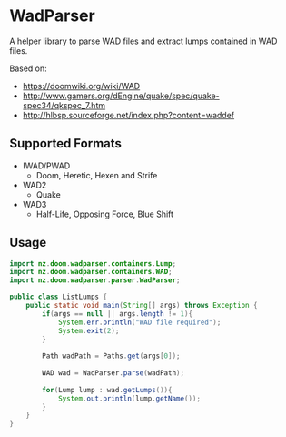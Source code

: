 # WadParser
A helper library to parse WAD files and extract lumps contained in WAD files.

Based on:
* https://doomwiki.org/wiki/WAD
* http://www.gamers.org/dEngine/quake/spec/quake-spec34/qkspec_7.htm
* http://hlbsp.sourceforge.net/index.php?content=waddef

## Supported Formats
* IWAD/PWAD
  * Doom, Heretic, Hexen and Strife
* WAD2
  * Quake
* WAD3
  * Half-Life, Opposing Force, Blue Shift
## Usage
```java
import nz.doom.wadparser.containers.Lump;
import nz.doom.wadparser.containers.WAD;
import nz.doom.wadparser.parser.WadParser;

public class ListLumps {
    public static void main(String[] args) throws Exception {
        if(args == null || args.length != 1){
            System.err.println("WAD file required");
            System.exit(2);
        }
        
        Path wadPath = Paths.get(args[0]);
        
        WAD wad = WadParser.parse(wadPath);
        
        for(Lump lump : wad.getLumps()){
            System.out.println(lump.getName());
        }
    }    
}
```